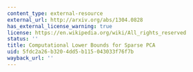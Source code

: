```yaml
---
content_type: external-resource
external_url: http://arxiv.org/abs/1304.0828
has_external_license_warning: true
license: https://en.wikipedia.org/wiki/All_rights_reserved
status: ''
title: Computational Lower Bounds for Sparse PCA
uid: 5fdc2a26-b320-4dd5-b115-043033f76f7b
wayback_url: ''
---
```

